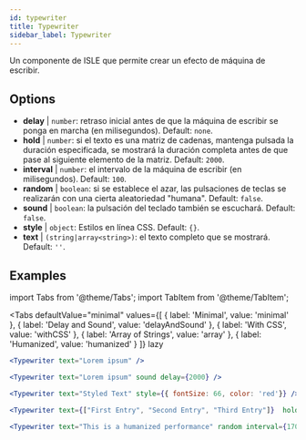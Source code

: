```yaml
---
id: typewriter 
title: Typewriter
sidebar_label: Typewriter
---
```


Un componente de ISLE que permite crear un efecto de máquina de escribir.

## Options

* __delay__ | `number`: retraso inicial antes de que la máquina de escribir se ponga en marcha (en milisegundos). Default: `none`.
* __hold__ | `number`: si el texto es una matriz de cadenas, mantenga pulsada la duración especificada, se mostrará la duración completa antes de que pase al siguiente elemento de la matriz. Default: `2000`.
* __interval__ | `number`: el intervalo de la máquina de escribir (en milisegundos). Default: `100`.
* __random__ | `boolean`: si se establece el azar, las pulsaciones de teclas se realizarán con una cierta aleatoriedad "humana". Default: `false`.
* __sound__ | `boolean`: la pulsación del teclado también se escuchará. Default: `false`.
* __style__ | `object`: Estilos en línea CSS. Default: `{}`.
* __text__ | `(string|array<string>)`: el texto completo que se mostrará. Default: `''`.


## Examples

import Tabs from '@theme/Tabs';
import TabItem from '@theme/TabItem';

<Tabs
    defaultValue="minimal"
    values={[
        { label: 'Minimal', value: 'minimal' },
        { label: 'Delay and Sound', value: 'delayAndSound' },
        { label: 'With CSS', value: 'withCSS' },
        { label: 'Array of Strings', value: 'array' },
        { label: 'Humanized', value: 'humanized' }
    ]}
    lazy
>

<TabItem value="minimal">

```jsx live
<Typewriter text="Lorem ipsum" />
```

</TabItem>

<TabItem value="delayAndSound">

```jsx live
<Typewriter text="Lorem ipsum" sound delay={2000} />
```

</TabItem>

<TabItem value="withCSS">

```jsx live
<Typewriter text="Styled Text" style={{ fontSize: 66, color: 'red'}} />
```

</TabItem>

<TabItem value="array">

```jsx live
<Typewriter text={["First Entry", "Second Entry", "Third Entry"]}  hold={2000} />
```

</TabItem>

<TabItem value="humanized">

```jsx live
<Typewriter text="This is a humanized performance" random interval={170} />
```

</TabItem>

</Tabs>

